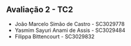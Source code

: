 ## Avaliação 2 - TC2

- João Marcelo Simão de Castro - SC3029778
- Yasmim Sayuri Anami de Assis - SC3029484
- Filippa Bittencourt - SC3029832
